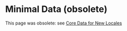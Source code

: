 # Minimal Data (obsolete)

This page was obsolete: see [Core Data for New
Locales](../index/cldr-spec/minimaldata/index.md)
